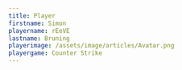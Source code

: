 ```yaml
---
title: Player
firstname: Simon
playername: rEeVE
lastname: Bruning
playerimage: /assets/image/articles/Avatar.png
playergame: Counter Strike
---
```



